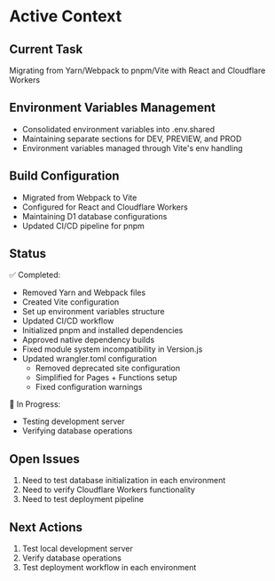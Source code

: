 # Active Context

## Current Task
Migrating from Yarn/Webpack to pnpm/Vite with React and Cloudflare Workers

## Environment Variables Management
- Consolidated environment variables into .env.shared
- Maintaining separate sections for DEV, PREVIEW, and PROD
- Environment variables managed through Vite's env handling

## Build Configuration
- Migrated from Webpack to Vite
- Configured for React and Cloudflare Workers
- Maintaining D1 database configurations
- Updated CI/CD pipeline for pnpm

## Status
✅ Completed:
- Removed Yarn and Webpack files
- Created Vite configuration
- Set up environment variables structure
- Updated CI/CD workflow
- Initialized pnpm and installed dependencies
- Approved native dependency builds
- Fixed module system incompatibility in Version.js
- Updated wrangler.toml configuration
  - Removed deprecated site configuration
  - Simplified for Pages + Functions setup
  - Fixed configuration warnings

🔄 In Progress:
- Testing development server
- Verifying database operations

## Open Issues
1. Need to test database initialization in each environment
2. Need to verify Cloudflare Workers functionality
3. Need to test deployment pipeline

## Next Actions
1. Test local development server
2. Verify database operations
3. Test deployment workflow in each environment
